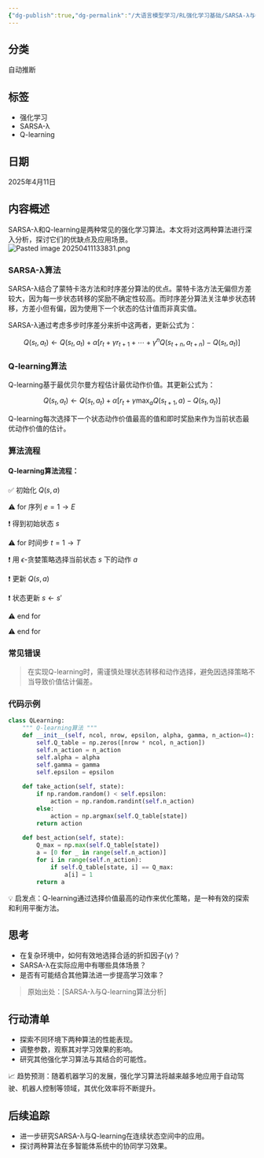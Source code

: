 ```yaml
---
{"dg-publish":true,"dg-permalink":"/大语言模型学习/RL强化学习基础/SARSA-λ与Q-learning对比","dg-home":false,"dg-description":"在此输入笔记的描述","dg-hide":false,"dg-hide-title":false,"dg-show-backlinks":true,"dg-show-local-graph":true,"dg-show-inline-title":true,"dg-pinned":false,"dg-passphrase":"在此输入访问密码","dg-enable-mathjax":false,"dg-enable-mermaid":false,"dg-enable-uml":false,"dg-note-icon":0,"dg-enable-dataview":false,"tags":["NLP"],"permalink":"/大语言模型学习/RL强化学习基础/SARSA-λ与Q-learning对比/","dgShowBacklinks":true,"dgShowLocalGraph":true,"dgShowInlineTitle":true,"dgPassFrontmatter":true,"noteIcon":0,"created":"2025-04-11T13:37:01.000+08:00","updated":"2025-04-13T13:06:02.000+08:00"}
---
```




## 分类
自动推断



## 标签
- 强化学习
- SARSA-λ
- Q-learning



## 日期
2025年4月11日



## 内容概述
SARSA-λ和Q-learning是两种常见的强化学习算法。本文将对这两种算法进行深入分析，探讨它们的优缺点及应用场景。
![Pasted image 20250411133831.png](/img/user/%E9%99%84%E4%BB%B6/Pasted%20image%2020250411133831.png)

### SARSA-λ算法
SARSA-λ结合了蒙特卡洛方法和时序差分算法的优点。蒙特卡洛方法无偏但方差较大，因为每一步状态转移的奖励不确定性较高。而时序差分算法关注单步状态转移，方差小但有偏，因为使用下一个状态的估计值而非真实值。

SARSA-λ通过考虑多步时序差分来折中这两者，更新公式为：

$$
Q(s_t, a_t) \leftarrow Q(s_t, a_t) + \alpha [r_t + \gamma r_{t+1} + \cdots + \gamma^n Q(s_{t+n}, a_{t+n}) - Q(s_t, a_t)]
$$


### Q-learning算法
Q-learning基于最优贝尔曼方程估计最优动作价值。其更新公式为：

$$
Q(s_t, a_t) \leftarrow Q(s_t, a_t) + \alpha [r_t + \gamma \max_{a} Q(s_{t+1}, a) - Q(s_t, a_t)]
$$

Q-learning每次选择下一个状态动作价值最高的值和即时奖励来作为当前状态最优动作价值的估计。


### 算法流程

#### Q-learning算法流程：
✅ 初始化 $Q(s, a)$

⚠ for 序列 $e = 1 \rightarrow E$

❗ 得到初始状态 $s$

⚠ for 时间步 $t = 1 \rightarrow T$

❗ 用 $\epsilon$-贪婪策略选择当前状态 $s$ 下的动作 $a$

❗ 更新 $Q(s, a)$

❗ 状态更新 $s \leftarrow s'$

⚠ end for

⚠ end for


### 常见错误
> 在实现Q-learning时，需谨慎处理状态转移和动作选择，避免因选择策略不当导致价值估计偏差。


### 代码示例
```python
class QLearning:
    """ Q-learning算法 """
    def __init__(self, ncol, nrow, epsilon, alpha, gamma, n_action=4):
        self.Q_table = np.zeros([nrow * ncol, n_action])
        self.n_action = n_action
        self.alpha = alpha
        self.gamma = gamma
        self.epsilon = epsilon
    
    def take_action(self, state):
        if np.random.random() < self.epsilon:
            action = np.random.randint(self.n_action)
        else:
            action = np.argmax(self.Q_table[state])
        return action
    
    def best_action(self, state):
        Q_max = np.max(self.Q_table[state])
        a = [0 for _ in range(self.n_action)]
        for i in range(self.n_action):
            if self.Q_table[state, i] == Q_max:
                a[i] = 1
        return a
```

💡 启发点：Q-learning通过选择价值最高的动作来优化策略，是一种有效的探索和利用平衡方法。



## 思考
- 在复杂环境中，如何有效地选择合适的折扣因子($\gamma$)？
- SARSA-λ在实际应用中有哪些具体场景？
- 是否有可能结合其他算法进一步提高学习效率？

> 原始出处：[SARSA-λ与Q-learning算法分析]



## 行动清单
- 探索不同环境下两种算法的性能表现。
- 调整参数，观察其对学习效果的影响。
- 研究其他强化学习算法与其结合的可能性。

📈 趋势预测：随着机器学习的发展，强化学习算法将越来越多地应用于自动驾驶、机器人控制等领域，其优化效率将不断提升。



## 后续追踪
- 进一步研究SARSA-λ与Q-learning在连续状态空间中的应用。
- 探讨两种算法在多智能体系统中的协同学习效果。
